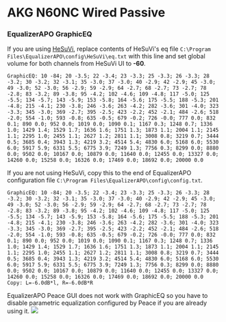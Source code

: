 # AKG N60NC Wired Passive
### EqualizerAPO GraphicEQ
If you are using [HeSuVi](https://sourceforge.net/projects/hesuvi/), replace contents of HeSuVi's eq file `C:\Program Files\EqualizerAPO\config\HeSuVi\eq.txt` with this line and set global volume for both channels from HeSuVi UI to **-60**.
```
GraphicEQ: 10 -84; 20 -3.5; 22 -3.4; 23 -3.3; 25 -3.3; 26 -3.3; 28 -3.2; 30 -3.2; 32 -3.1; 35 -3.0; 37 -3.0; 40 -2.9; 42 -2.9; 45 -3.0; 49 -3.0; 52 -3.0; 56 -2.9; 59 -2.9; 64 -2.7; 68 -2.7; 73 -2.7; 78 -2.8; 83 -3.2; 89 -3.8; 95 -4.2; 102 -4.6; 109 -4.8; 117 -5.0; 125 -5.5; 134 -5.7; 143 -5.9; 153 -5.8; 164 -5.6; 175 -5.5; 188 -5.3; 201 -4.8; 215 -4.1; 230 -3.8; 246 -3.6; 263 -4.2; 282 -3.6; 301 -4.0; 323 -3.3; 345 -3.0; 369 -2.7; 395 -2.5; 423 -2.2; 452 -2.1; 484 -2.6; 518 -2.0; 554 -1.0; 593 -0.8; 635 -0.5; 679 -0.2; 726 -0.0; 777 0.0; 832 0.1; 890 0.0; 952 0.0; 1019 0.0; 1090 0.1; 1167 0.3; 1248 0.7; 1336 1.0; 1429 1.4; 1529 1.7; 1636 1.6; 1751 1.3; 1873 1.1; 2004 1.1; 2145 1.1; 2295 1.0; 2455 1.1; 2627 1.2; 2811 1.1; 3008 0.8; 3219 0.7; 3444 0.5; 3685 0.4; 3943 1.3; 4219 3.2; 4514 5.4; 4830 6.0; 5168 6.0; 5530 6.0; 5917 5.9; 6331 5.5; 6775 3.9; 7249 1.3; 7756 0.3; 8299 0.0; 8880 0.0; 9502 0.0; 10167 0.0; 10879 0.0; 11640 0.0; 12455 0.0; 13327 0.0; 14260 0.0; 15258 0.0; 16326 0.0; 17469 0.0; 18692 0.0; 20000 0.0
```
If you are not using HeSuVi, copy this to the end of EqualizerAPO configuration file `C:\Program Files\EqualizerAPO\config\config.txt`.
```
GraphicEQ: 10 -84; 20 -3.5; 22 -3.4; 23 -3.3; 25 -3.3; 26 -3.3; 28 -3.2; 30 -3.2; 32 -3.1; 35 -3.0; 37 -3.0; 40 -2.9; 42 -2.9; 45 -3.0; 49 -3.0; 52 -3.0; 56 -2.9; 59 -2.9; 64 -2.7; 68 -2.7; 73 -2.7; 78 -2.8; 83 -3.2; 89 -3.8; 95 -4.2; 102 -4.6; 109 -4.8; 117 -5.0; 125 -5.5; 134 -5.7; 143 -5.9; 153 -5.8; 164 -5.6; 175 -5.5; 188 -5.3; 201 -4.8; 215 -4.1; 230 -3.8; 246 -3.6; 263 -4.2; 282 -3.6; 301 -4.0; 323 -3.3; 345 -3.0; 369 -2.7; 395 -2.5; 423 -2.2; 452 -2.1; 484 -2.6; 518 -2.0; 554 -1.0; 593 -0.8; 635 -0.5; 679 -0.2; 726 -0.0; 777 0.0; 832 0.1; 890 0.0; 952 0.0; 1019 0.0; 1090 0.1; 1167 0.3; 1248 0.7; 1336 1.0; 1429 1.4; 1529 1.7; 1636 1.6; 1751 1.3; 1873 1.1; 2004 1.1; 2145 1.1; 2295 1.0; 2455 1.1; 2627 1.2; 2811 1.1; 3008 0.8; 3219 0.7; 3444 0.5; 3685 0.4; 3943 1.3; 4219 3.2; 4514 5.4; 4830 6.0; 5168 6.0; 5530 6.0; 5917 5.9; 6331 5.5; 6775 3.9; 7249 1.3; 7756 0.3; 8299 0.0; 8880 0.0; 9502 0.0; 10167 0.0; 10879 0.0; 11640 0.0; 12455 0.0; 13327 0.0; 14260 0.0; 15258 0.0; 16326 0.0; 17469 0.0; 18692 0.0; 20000 0.0
Copy: L=-6.0dB*l, R=-6.0dB*R
```
EqualizerAPO Peace GUI does not work with GraphicEQ so you have to disable parametric equalization configured by Peace if you are already using it.
![](https://raw.githubusercontent.com/jaakkopasanen/AutoEq/master/results/Headphone.com/innerfidelity/onear/AKG%20N60NC%20Wired%20Passive/AKG%20N60NC%20Wired%20Passive.png)
